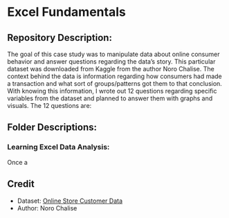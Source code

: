# Excel Fundamentals

## Repository Description:

The goal of this case study was to manipulate data about online consumer behavior and answer questions regarding the data’s story. This particular dataset was downloaded from Kaggle from the author Noro Chalise. The context behind the data is information regarding how consumers had made a transaction and what sort of groups/patterns got them to that conclusion. With knowing this information, I wrote out 12 questions regarding specific variables from the dataset and planned to answer them with graphs and visuals. The 12 questions are:

## Folder Descriptions:

### Learning Excel Data Analysis:

Once a 


## Credit

* Dataset: <a href="https://www.kaggle.com/datasets/mountboy/online-store-customer-data">Online Store Customer Data</a>
* Author: Noro Chalise
